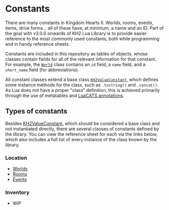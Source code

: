 # Constants

There are many constants in Kingdom Hearts II.
Worlds, rooms, events, items, drive forms... all of these have, at minimum, a name and an ID.
Part of the goal with v3.0.0 onwards of KH2 Lua Library is to provide easier reference to the
most commonly used constants, both while programming and in handy reference sheets.

Constants are included in this repository as tables of objects, whose classes contain fields
for all of the relevant information for that constant.
For example, the [`World`][world] class contains an `id` field, a `name` field,
and a `short_name` field (for abbreviations).

All constant classes extend a base class [`KH2ValueConstant`][kh2valueconstant],
which defines some instance methods for the class, such as `.tostring()` and `.concat()`.
As Lua does not have a proper "class" definition,
this is achieved primarily through the use of metatables and [LuaCATS annotations][1].

## Types of constants

Besides [KH2ValueConstant][kh2valueconstant], which should be considered a base class and not
instantiated directly, there are several classes of constants defined by the library.
You can view the reference sheet for each via the links below, which also includes a full list of
every instance of the class known by the library.

### Location

- [Worlds][world]
- [Rooms][room]
- [Events][event]

### Inventory

- WIP

<!-- Reference links -->
[kh2valueconstant]: ./kh2valueconstant.md
[world]: ./worlds.md
[room]: ./rooms.md
[event]: ./events.md
[1]: https://luals.github.io/wiki/annotations
